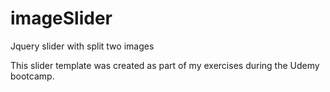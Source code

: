 # imageSlider
Jquery slider with split two images

This slider template was created as part of my exercises during the Udemy bootcamp.
